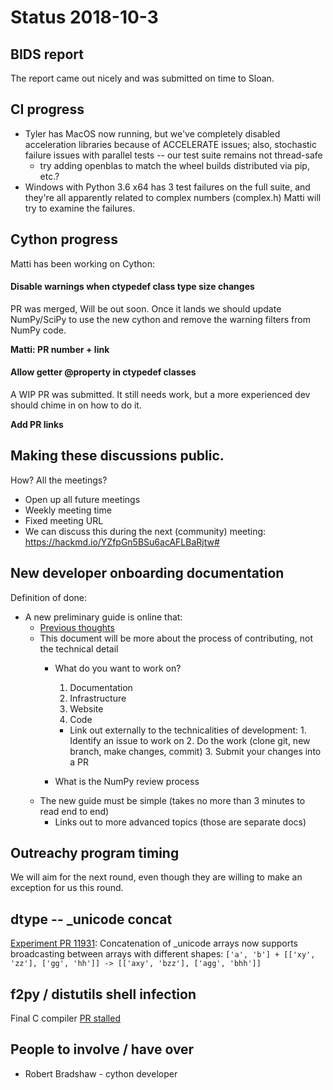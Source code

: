 # Status 2018-10-3

## BIDS report
The report came out nicely and was submitted on time to Sloan.

## CI progress
- Tyler has MacOS now running, but we've completely disabled acceleration libraries because of ACCELERATE issues; also, stochastic failure issues with parallel tests -- our test suite remains not thread-safe
  - try adding openblas to match the wheel builds distributed via pip, etc.? 
- Windows with Python 3.6 x64 has 3 test failures on the full suite, and they're all apparently related to complex numbers (complex.h) Matti will try to examine the failures.

## Cython progress

Matti has been working on Cython:

#### Disable warnings when ctypedef class type size changes

PR was merged, Will be out soon. Once it lands we should update NumPy/SciPy to use the new cython and remove the warning filters from NumPy code.

**Matti: PR number + link**

#### Allow getter @property in ctypedef classes

A WIP PR was submitted. It still needs work, but a more experienced dev should chime in on how to do it.

**Add PR links**

## Making these discussions public.
How? All the meetings?

- Open up all future meetings
- Weekly meeting time
- Fixed meeting URL 
- We can discuss this during the next (community) meeting: https://hackmd.io/YZfpGn5BSu6acAFLBaRjtw#

## New developer onboarding documentation

Definition of done:

- A new preliminary guide is online that:
    - [Previous thoughts](https://hackmd.io/yEHYN0bTT0SP4ssLcrtmpw#)
    - This document will be more about the process of contributing, not the technical detail
        - What do you want to work on?
            1. Documentation
            2. Infrastructure
            3. Website
            4. Code
            
            - Link out externally to the technicalities of development:
                    1. Identify an issue to work on
                    2. Do the work (clone git, new branch, make changes, commit)
                    3. Submit your changes into a PR
        - What is the NumPy review process
    - The new guide must be simple (takes no more than 3 minutes to read end to end)
        - Links out to more advanced topics (those are separate docs)

## Outreachy program timing

We will aim for the next round, even though they are willing to make an exception for us this round.

## dtype -- _unicode concat
[Experiment PR 11931](https://github.com/numpy/numpy/pull/11931): Concatenation of _unicode arrays now supports broadcasting between arrays with different shapes: 
`['a', 'b'] + [['xy', 'zz'], ['gg', 'hh']] -> [['axy', 'bzz'], ['agg', 'bhh']]`

## f2py / distutils shell infection
Final C compiler [PR stalled](https://github.com/numpy/numpy/pull/11898)

## People to involve / have over

- Robert Bradshaw - cython developer

